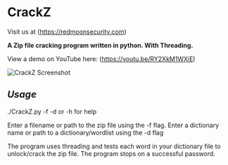 # CrackZ

Visit us at (https://redmoonsecurity.com)

**A Zip file cracking program written in python.  With Threading.**

View a demo on YouTube here: (https://youtu.be/RY2XkM1WXiE)

![CrackZ Screenshot](https://user-images.githubusercontent.com/62467907/82645591-6883c800-9c13-11ea-9c5e-42e66039c8b5.png)

## *Usage*

./CrackZ.py -f <filename> -d <dictionary> or -h for help

Enter a filename or path to the zip file using the -f flag.
Enter a dictionary name or path to a dictionary/wordlist using the -d flag

The program uses threading and tests each word in your dictionary file to unlock/crack the zip file.  The program stops on a successful password.
